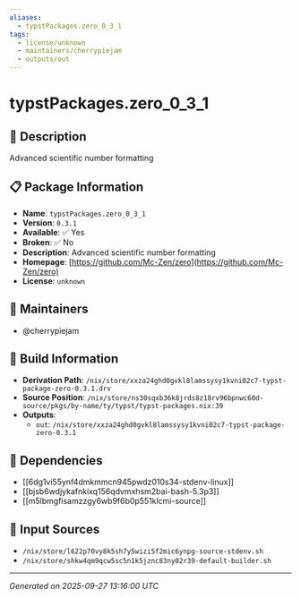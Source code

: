 ```yaml
---
aliases:
  - typstPackages.zero_0_3_1
tags:
  - license/unknown
  - maintainers/cherrypiejam
  - outputs/out
---
```


# typstPackages.zero_0_3_1

## 📝 Description

Advanced scientific number formatting

## 📋 Package Information

- **Name**: `typstPackages.zero_0_3_1`
- **Version**: `0.3.1`
- **Available**: ✅ Yes
- **Broken**: ✅ No
- **Description**: Advanced scientific number formatting
- **Homepage**: [https://github.com/Mc-Zen/zero](https://github.com/Mc-Zen/zero)
- **License**: `unknown`
## 👥 Maintainers

- @cherrypiejam


## 🔧 Build Information

- **Derivation Path**: `/nix/store/xxza24ghd0gvkl8lamssysy1kvni02c7-typst-package-zero-0.3.1.drv`
- **Source Position**: `/nix/store/ns30sqxb36k8jrds8z18rv96bpnwc60d-source/pkgs/by-name/ty/typst/typst-packages.nix:39`
- **Outputs**:
  - `out`:  `/nix/store/xxza24ghd0gvkl8lamssysy1kvni02c7-typst-package-zero-0.3.1`

## 🔗 Dependencies

- [[6dg1vi55ynf4dmkmmcn945pwdz010s34-stdenv-linux]]
- [[bjsb6wdjykafnkixq156qdvmxhsm2bai-bash-5.3p3]]
- [[m5lbmgfisamzzgy6wb9f6b0p551klcmi-source]]

## 📁 Input Sources

- `/nix/store/l622p70vy8k5sh7y5wizi5f2mic6ynpg-source-stdenv.sh`
- `/nix/store/shkw4qm9qcw5sc5n1k5jznc83ny02r39-default-builder.sh`

---
*Generated on 2025-09-27 13:16:00 UTC*

